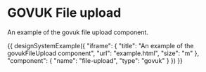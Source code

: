 ---
---
# GOVUK File upload

An example of the govuk file upload component.

{{ designSystemExample({
"iframe": {
    "title": "An example of the govukFileUpload component",
    "url": "example.html",
    "size": "m"
},
"component": {
    "name": "file-upload",
    "type": "govuk"
}
}) }}
